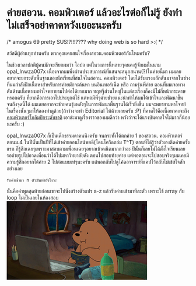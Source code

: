 # ค่ายสอวน. คอมพิวเตอร์ แล้วอะไรต่อก็ไม่รู้ ยังทำไม่เสร็จอย่าคาดหวังเยอะนะครับ
/*
amogus 69 pretty SUS!?!!!????
why doing web is so hard >:(
*/

สวัสดีผู้อ่านทุกท่านครับ พวกคุณเคยสนใจเรื่องสอวน.คอมพิวเตอร์กันไหมครับ?

ในช่วงเวลาปกติผู้คนมักจะเรียกผมว่า โอปอ แต่ในวงการนี้หลายๆคนคงรู้จักผมในนาม opal_Inwza007x เนื่องจากผมพึ่งผ่านประสบการณ์ที่แสนจะสนุกสนาน(?)ในค่ายนี้มา
ผมเลยอยากจะยกระดับพื้นฐานของนักเรียนที่สนใจในสอวน. คอมพิวเตอร์ โดยได้รับแรงผลักดันมาจากในช่วงที่ผมกำลังฝึกเนื้อหาสำหรับการค่ายมักจะค้นหา
บนอินเทอร์เน็ต หรือ ถามรุ่นพี่ค่าย ตอนที่ผมเจอทางตันด้านเนื้อหาผมทำใจพยายามไปต่อได้ยากมาก ทฤษฐีส่วนใหญ่ในแต่ละเรื่องก็คงมีไม่กี่หน้ากระดาษหรอกครับ
ที่ยากคือการเอาไปประยุกต์ใช้ แต่พอมีพี่ๆค่ายช่วยแนะนำทำให้ผมได้เข้าใจและพัฒนาขึ้นจนถึงจุดนี้ได้ ผมเลยอยากจะช่วยคนรุ่งหลังๆในการพัฒนาพื้นฐานได้เร็วยิ่งขึ้น ผมจะพยายามหาโจทย์ในเรื่องนั้นๆมาให้ลองทำดูด้วย(ถ้าว่างจะทำ Editorial ให้ด้วยเลยครับ :P) ที่คาดไว้คือเนื้อหาคงจะถึง[คอมพิวเตอร์โอลิมปิกระดับชาติ](https://toi19.nu.ac.th/scope.php) เอาล่ะมาดูเรื่องราวของผมดีกว่า หวังว่าจะได้แรงบันดาลใจไม่มากก็น้อยนะครับ :)

opal_Inwza007x ก็เป็นเด็กธรรมดาคนนึงครับ จนกระทั้งได้ตกค่าย 1 ของสอวน. คอมพิวเตอร์ ตอนม.4 ในปีนั้นเป็นปีที่ได้เข้าค่ายออนไลน์พอดี(โดนโควิดถล่ม T^T)
ตอนที่ได้รู้ว่าตัวเองติดค่ายครั้งแรก ก็รู้สึกเฉยๆเพราะมาสอบตามเพื่อนเฉยๆอยากเข้าคณิตมากกว่าอะ ปีนั้นก็เลยไม่ได้ตั้งใจเรียนเลย รอถ่ายรูปไปอวดเพื่อนว่าได้ไปมหาวิทยาลัยดัง 
ตอนไปสอบท้ายค่าย แต่พอตอนจะไปสอบจริงๆผมเคยมีความรู้สึกอยากได้ค่าย 2 ไปต่อแบบเท่ๆนะครับ แต่พอกลับไปดูโค้ดอาจารย์ที่แคปไว้กลับไม่เข้สใจสักอย่างเลย

    รับค่าเข้ามา n ตัวมันทำยังไงวะ
    
นั่นคือคำพูดสุดท้ายก่อนเขาจะไปนั่งสร้างตัวแปร a-z แล้วรับค่าบเข้ามาทีละตัว เพราะใช้ array กับ loop ไม่เป็นเลยในห้องสอบ
<img src="https://github.com/darsaveli/Mariam/blob/main/1479814528_webarebears.gif" width="385px" align="center">
